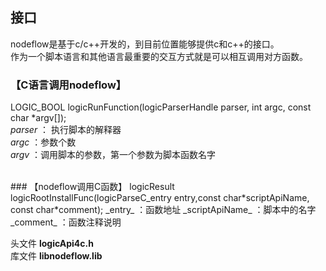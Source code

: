 ## 接口  


nodeflow是基于c/c++开发的，到目前位置能够提供c和c++的接口。  
作为一个脚本语言和其他语言最重要的交互方式就是可以相互调用对方函数。  

### 【C语言调用nodeflow】  

LOGIC_BOOL logicRunFunction(logicParserHandle parser, int argc, const char *argv[]);  
_parser_ ： 执行脚本的解释器  
_argc_ ：参数个数  
_argv_ ：调用脚本的参数，第一个参数为脚本函数名字  

<br>
### 【nodeflow调用C函数】
logicResult logicRootInstallFunc(logicParseC_entry entry,const char*scriptApiName, const char*comment);  
_entry_ ：函数地址  
_scriptApiName_ ：脚本中的名字  
_comment_ ：函数注释说明  


头文件 **logicApi4c.h**  
库文件 **libnodeflow.lib**  
